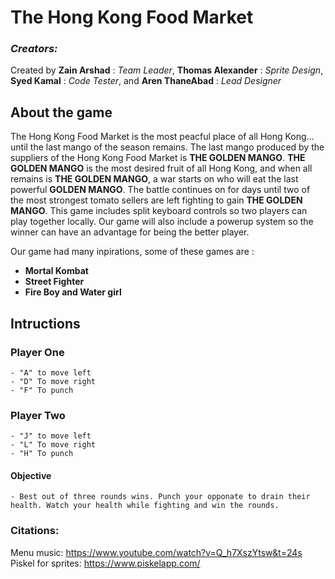 # The Hong Kong Food Market 

### *Creators:*
Created by **Zain Arshad** : *Team Leader*, **Thomas Alexander** : *Sprite Design*, **Syed Kamal** : *Code Tester*, and **Aren ThaneAbad** : *Lead Designer*

## About the game
The Hong Kong Food Market is the most peacful place of all Hong Kong... until the last mango of the season remains. The last mango produced by the suppliers of the Hong Kong
Food Market is **THE GOLDEN MANGO**. **THE GOLDEN MANGO** is the most desired fruit of all Hong Kong, and when all remains is **THE GOLDEN MANGO**, a war starts on who will eat the last
powerful **GOLDEN MANGO**. The battle continues on for days until two of the most strongest tomato sellers are left fighting to gain **THE GOLDEN MANGO**. This game includes split 
keyboard controls so two players can play together locally. Our game will also include a powerup system so the winner can have an advantage for being the better player.

Our game had many inpirations, some of these games are :
  - **Mortal Kombat**
  - **Street Fighter**
  - **Fire Boy and Water girl**

## Intructions
### Player One
    - "A" to move left
    - "D" To move right
    - "F" To punch
### Player Two
    - "J" to move left
    - "L" To move right
    - "H" To punch
#### Objective
    - Best out of three rounds wins. Punch your opponate to drain their health. Watch your health while fighting and win the rounds.
### Citations: 
Menu music: https://www.youtube.com/watch?v=Q_h7XszYtsw&t=24s
Piskel for sprites: https://www.piskelapp.com/
